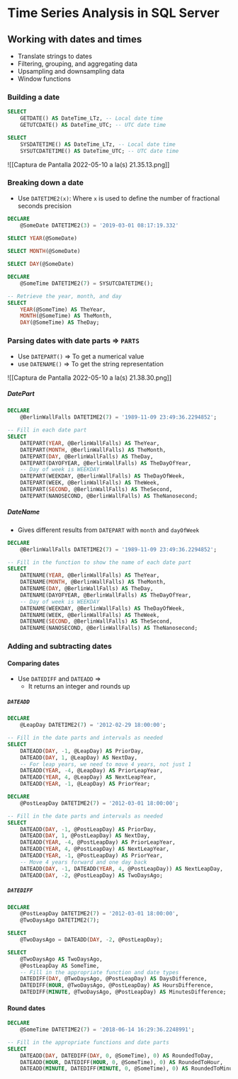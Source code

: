 # Time Series Analysis in SQL Server

## Working with dates and times

- Translate strings to dates
- Filtering, grouping, and aggregating data
- Upsampling and downsampling data
- Window functions

### Building a date

```sql
SELECT
	GETDATE() AS DateTime_LTz, -- Local date time
	GETUTCDATE() AS DateTime_UTC; -- UTC date time
```


```sql
SELECT
	SYSDATETIME() AS DateTime_LTz, -- Local date time
	SYSUTCDATETIME() AS DateTime_UTC; -- UTC date time
```

![[Captura de Pantalla 2022-05-10 a la(s) 21.35.13.png]]

### Breaking down a date
- Use `DATETIME2(x)`: Where `x` is used to define the number of fractional seconds precision

```sql
DECLARE
	@SomeDate DATETIME2(3) = '2019-03-01 08:17:19.332'
	
SELECT YEAR(@SomeDate)

SELECT MONTH(@SomeDate)

SELECT DAY(@SomeDate)
```

```sql
DECLARE
	@SomeTime DATETIME2(7) = SYSUTCDATETIME();

-- Retrieve the year, month, and day
SELECT
	YEAR(@SomeTime) AS TheYear,
	MONTH(@SomeTime) AS TheMonth,
	DAY(@SomeTime) AS TheDay;
```

### Parsing dates with date parts => `PARTS`
- Use `DATEPART()` => To get a numerical value
- use `DATENAME()` => To get the string representation

![[Captura de Pantalla 2022-05-10 a la(s) 21.38.30.png]]

##### DatePart

```sql
DECLARE
	@BerlinWallFalls DATETIME2(7) = '1989-11-09 23:49:36.2294852';

-- Fill in each date part
SELECT
	DATEPART(YEAR, @BerlinWallFalls) AS TheYear,
	DATEPART(MONTH, @BerlinWallFalls) AS TheMonth,
	DATEPART(DAY, @BerlinWallFalls) AS TheDay,
	DATEPART(DAYOFYEAR, @BerlinWallFalls) AS TheDayOfYear,
    -- Day of week is WEEKDAY
	DATEPART(WEEKDAY, @BerlinWallFalls) AS TheDayOfWeek,
	DATEPART(WEEK, @BerlinWallFalls) AS TheWeek,
	DATEPART(SECOND, @BerlinWallFalls) AS TheSecond,
	DATEPART(NANOSECOND, @BerlinWallFalls) AS TheNanosecond;
```

##### DateName
- Gives different results from `DATEPART` with `month` and `dayOfWeek`

```sql
DECLARE
	@BerlinWallFalls DATETIME2(7) = '1989-11-09 23:49:36.2294852';

-- Fill in the function to show the name of each date part
SELECT
	DATENAME(YEAR, @BerlinWallFalls) AS TheYear,
	DATENAME(MONTH, @BerlinWallFalls) AS TheMonth,
	DATENAME(DAY, @BerlinWallFalls) AS TheDay,
	DATENAME(DAYOFYEAR, @BerlinWallFalls) AS TheDayOfYear,
    -- Day of week is WEEKDAY
	DATENAME(WEEKDAY, @BerlinWallFalls) AS TheDayOfWeek,
	DATENAME(WEEK, @BerlinWallFalls) AS TheWeek,
	DATENAME(SECOND, @BerlinWallFalls) AS TheSecond,
	DATENAME(NANOSECOND, @BerlinWallFalls) AS TheNanosecond;
```

### Adding and subtracting dates
#### Comparing dates

- Use `DATEDIFF` and `DATEADD` =>
	- It returns an integer and rounds up

##### `DATEADD`

```sql
DECLARE
	@LeapDay DATETIME2(7) = '2012-02-29 18:00:00';

-- Fill in the date parts and intervals as needed
SELECT
	DATEADD(DAY, -1, @LeapDay) AS PriorDay,
	DATEADD(DAY, 1, @LeapDay) AS NextDay,
    -- For leap years, we need to move 4 years, not just 1
	DATEADD(YEAR, -4, @LeapDay) AS PriorLeapYear,
	DATEADD(YEAR, 4, @LeapDay) AS NextLeapYear,
	DATEADD(YEAR, -1, @LeapDay) AS PriorYear;
```

```sql
DECLARE
	@PostLeapDay DATETIME2(7) = '2012-03-01 18:00:00';

-- Fill in the date parts and intervals as needed
SELECT
	DATEADD(DAY, -1, @PostLeapDay) AS PriorDay,
	DATEADD(DAY, 1, @PostLeapDay) AS NextDay,
	DATEADD(YEAR, -4, @PostLeapDay) AS PriorLeapYear,
	DATEADD(YEAR, 4, @PostLeapDay) AS NextLeapYear,
	DATEADD(YEAR, -1, @PostLeapDay) AS PriorYear,
    -- Move 4 years forward and one day back
	DATEADD(DAY, -1, DATEADD(YEAR, 4, @PostLeapDay)) AS NextLeapDay,
    DATEADD(DAY, -2, @PostLeapDay) AS TwoDaysAgo;
```

##### `DATEDIFF`

```sql
DECLARE
	@PostLeapDay DATETIME2(7) = '2012-03-01 18:00:00',
    @TwoDaysAgo DATETIME2(7);

SELECT
	@TwoDaysAgo = DATEADD(DAY, -2, @PostLeapDay);

SELECT
	@TwoDaysAgo AS TwoDaysAgo,
	@PostLeapDay AS SomeTime,
    -- Fill in the appropriate function and date types
	DATEDIFF(DAY, @TwoDaysAgo, @PostLeapDay) AS DaysDifference,
	DATEDIFF(HOUR, @TwoDaysAgo, @PostLeapDay) AS HoursDifference,
	DATEDIFF(MINUTE, @TwoDaysAgo, @PostLeapDay) AS MinutesDifference;
```

#### Round dates

```sql
DECLARE
	@SomeTime DATETIME2(7) = '2018-06-14 16:29:36.2248991';

-- Fill in the appropriate functions and date parts
SELECT
	DATEADD(DAY, DATEDIFF(DAY, 0, @SomeTime), 0) AS RoundedToDay,
	DATEADD(HOUR, DATEDIFF(HOUR, 0, @SomeTime), 0) AS RoundedToHour,
	DATEADD(MINUTE, DATEDIFF(MINUTE, 0, @SomeTime), 0) AS RoundedToMinute;
```

